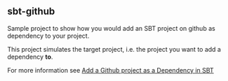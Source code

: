 ## sbt-github

Sample project to show how you would add an SBT project on github as dependency to your project.

This project simulates the target project, i.e. the project you want to add a dependency **to**.

For more information see [Add a Github project as a Dependency in SBT](http://queirozf.com/entries/add-a-github-project-as-a-dependency-in-sbt)
